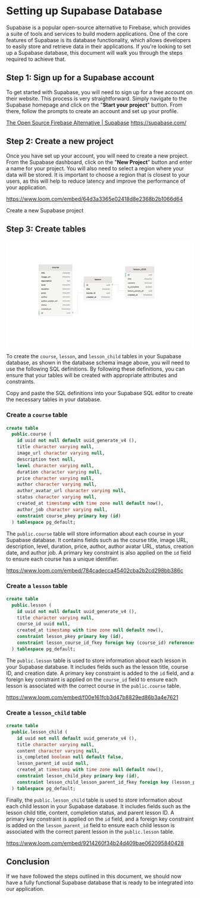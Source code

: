 # Setting up Supabase Database

Supabase is a popular open-source alternative to Firebase, which provides a suite of tools and services to build modern applications. One of the core features of Supabase is its database functionality, which allows developers to easily store and retrieve data in their applications. If you're looking to set up a Supabase database, this document will walk you through the steps required to achieve that.

## Step 1: Sign up for a Supabase account

To get started with Supabase, you will need to sign up for a free account on their website. This process is very straightforward. Simply navigate to the Supabase homepage and click on the "**Start your project**" button. From there, follow the prompts to create an account and set up your profile.

[The Open Source Firebase Alternative | Supabase](https://supabase.com/)
<embed>https://supabase.com/</embed>

## Step 2: Create a new project

Once you have set up your account, you will need to create a new project. From the Supabase dashboard, click on the "**New Project**" button and enter a name for your project. You will also need to select a region where your data will be stored. It is important to choose a region that is closest to your users, as this will help to reduce latency and improve the performance of your application. 

<embed>https://www.loom.com/embed/64d3a3365e02418d8e2368b2b1066d64</embed>

Create a new Supabase project

## Step 3: Create tables

![Database Schema](https://raw.githubusercontent.com/sahibul-nf/educative_app_clone/main/screenshots/supbase-schema.png)

To create the `course`, `lesson`, and `lesson_child` tables in your Supabase database, as shown in the database schema image above, you will need to use the following SQL definitions. By following these definitions, you can ensure that your tables will be created with appropriate attributes and constraints.

Copy and paste the SQL definitions into your Supabase SQL editor to create the necessary tables in your database.

### Create a `course` table

```sql
create table
  public.course (
    id uuid not null default uuid_generate_v4 (),
    title character varying null,
    image_url character varying null,
    description text null,
    level character varying null,
    duration character varying null,
    price character varying null,
    author character varying null,
    author_avatar_url character varying null,
    status character varying null,
    created_at timestamp with time zone null default now(),
    author_job character varying null,
    constraint course_pkey primary key (id)
  ) tablespace pg_default;

```

The `public.course` table will store information about each course in your Supabase database. It contains fields such as the course title, image URL, description, level, duration, price, author, author avatar URL, status, creation date, and author job. A primary key constraint is also applied on the `id` field to ensure each course has a unique identifier.

<embed>https://www.loom.com/embed/784cadecca45402cba2b2cd298bb386c</embed>

### Create a `lesson` table

```sql
create table
  public.lesson (
    id uuid not null default uuid_generate_v4 (),
    title character varying null,
    course_id uuid null,
    created_at timestamp with time zone null default now(),
    constraint lesson_pkey primary key (id),
    constraint lesson_course_id_fkey foreign key (course_id) references course (id) on delete cascade
  ) tablespace pg_default;

```

The `public.lesson` table is used to store information about each lesson in your Supabase database. It includes fields such as the lesson title, course ID, and creation date. A primary key constraint is added to the `id` field, and a foreign key constraint is applied on the `course_id` field to ensure each lesson is associated with the correct course in the `public.course` table.

<embed>https://www.loom.com/embed/f00e161fcb3d47b8829ed86b3a4e7621</embed>

### Create a `lesson_child` table

```sql
create table
  public.lesson_child (
    id uuid not null default uuid_generate_v4 (),
    title character varying null,
    content character varying null,
    is_completed boolean null default false,
    lesson_parent_id uuid null,
    created_at timestamp with time zone null default now(),
    constraint lesson_child_pkey primary key (id),
    constraint lesson_child_lesson_parent_id_fkey foreign key (lesson_parent_id) references lesson (id) on delete cascade
  ) tablespace pg_default;

```

Finally, the `public.lesson_child` table is used to store information about each child lesson in your Supabase database. It includes fields such as the lesson child title, content, completion status, and parent lesson ID. A primary key constraint is applied on the `id` field, and a foreign key constraint is added on the `lesson_parent_id` field to ensure each child lesson is associated with the correct parent lesson in the `public.lesson` table.

<embed>https://www.loom.com/embed/9214260f34b24d409bae062095840428</embed>

## Conclusion

If we have followed the steps outlined in this document, we should now have a fully functional Supabase database that is ready to be integrated into our application.